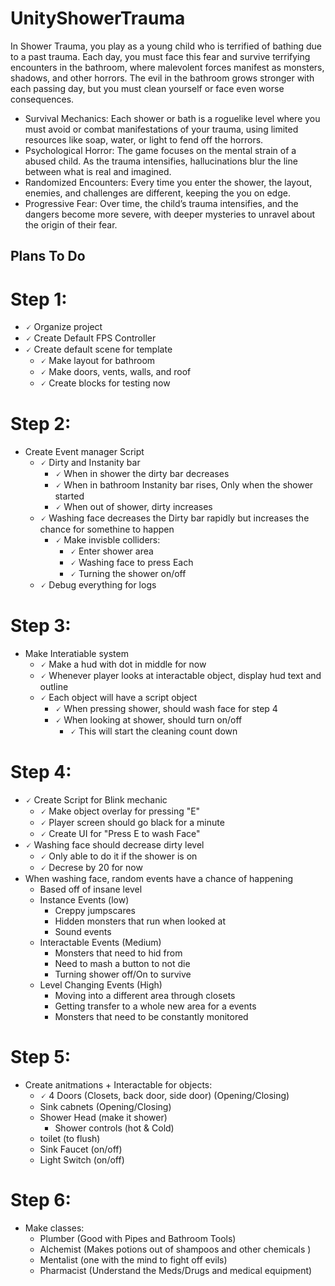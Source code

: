# UnityShowerTrauma
In Shower Trauma, you play as a young child who is terrified of bathing due to a past trauma. Each day, you must face this fear and survive terrifying encounters in the bathroom, where malevolent forces manifest as monsters, shadows, and other horrors. The evil in the bathroom grows stronger with each passing day, but you must clean yourself or face even worse consequences.

- Survival Mechanics: Each shower or bath is a roguelike level where you must avoid or combat manifestations of your trauma, using limited resources like soap, water, or light to fend off the horrors.
- Psychological Horror: The game focuses on the mental strain of a abused child. As the trauma intensifies, hallucinations blur the line between what is real and imagined.
- Randomized Encounters: Every time you enter the shower, the layout, enemies, and challenges are different, keeping the you on edge.
- Progressive Fear: Over time, the child’s trauma intensifies, and the dangers become more severe, with deeper mysteries to unravel about the origin of their fear.

## Plans To Do

# Step 1: 
 - 🗸 Organize project
 - 🗸 Create Default FPS Controller 
 - 🗸 Create default scene for template
	- 🗸 Make layout for bathroom
	- 🗸  Make doors, vents, walls, and roof
	- 🗸  Create blocks for testing now
# Step 2:
- Create Event manager Script
	- 🗸 Dirty and Instanity bar
		- 🗸 When in shower the dirty bar decreases 
		- 🗸 When in bathroom Instanity bar rises, Only when the shower started
		- 🗸 When out of shower, dirty increases 
	- 🗸 Washing face decreases the Dirty bar rapidly but increases the chance for somethine to happen 
		- 🗸 Make invisble colliders:
			- 🗸 Enter shower area 
			- 🗸 Washing face to press Each
			- 🗸 Turning the shower on/off
	- 🗸 Debug everything for logs 
# Step 3:
- Make Interatiable system
	- 🗸 Make a hud with dot in middle for now
	- 🗸 Whenever player looks at interactable object, display hud text and outline
	- 🗸 Each object will have a script object 
		- 🗸 When pressing shower, should wash face for step 4
		- 🗸 When looking at shower, should turn on/off 
			- 🗸 This will start the cleaning count down 
	
# Step 4:
- 🗸 Create Script for Blink mechanic
	- 🗸 Make object overlay for pressing "E"
	- 🗸 Player screen should go black for a minute 
	- 🗸 Create UI for "Press E to wash Face" 
- 🗸 Washing face should decrease dirty level
	- 🗸 Only able to do it if the shower is on
	- 🗸 Decrese by 20 for now 
- When washing face, random events have a chance of happening
	- Based off of insane level
	- Instance Events (low)
		- Creppy jumpscares
		- Hidden monsters that run when looked at
		- Sound events 
	- Interactable Events (Medium)
		- Monsters that need to hid from
		- Need to mash a button to not die
		- Turning shower off/On to survive
	- Level Changing Events (High)
		- Moving into a different area through closets 
		- Getting transfer to a whole new area for a events
		- Monsters that need to be constantly monitored 

# Step 5:
- Create anitmations + Interactable for objects:
	- 🗸 4 Doors (Closets, back door, side door) (Opening/Closing) 
	- Sink cabnets (Opening/Closing) 
	- Shower Head (make it shower)
		- Shower controls (hot & Cold)
	- toilet (to flush)
	- Sink Faucet (on/off)
	- Light Switch (on/off)
	
# Step 6:
- Make classes:
	- Plumber (Good with Pipes and Bathroom Tools)
	- Alchemist (Makes potions out of shampoos and other chemicals )
	- Mentalist (one with the mind to fight off evils)
	- Pharmacist (Understand the Meds/Drugs and medical equipment) 
	